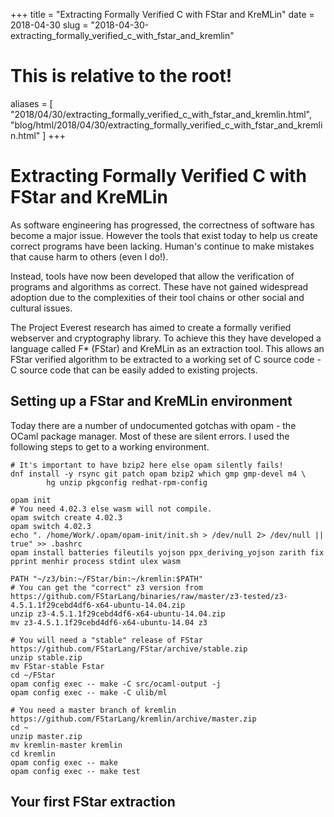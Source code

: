 +++
title = "Extracting Formally Verified C with FStar and KreMLin"
date = 2018-04-30
slug = "2018-04-30-extracting_formally_verified_c_with_fstar_and_kremlin"
# This is relative to the root!
aliases = [ "2018/04/30/extracting_formally_verified_c_with_fstar_and_kremlin.html", "blog/html/2018/04/30/extracting_formally_verified_c_with_fstar_and_kremlin.html" ]
+++
# Extracting Formally Verified C with FStar and KreMLin

As software engineering has progressed, the correctness of software has
become a major issue. However the tools that exist today to help us
create correct programs have been lacking. Human\'s continue to make
mistakes that cause harm to others (even I do!).

Instead, tools have now been developed that allow the verification of
programs and algorithms as correct. These have not gained widespread
adoption due to the complexities of their tool chains or other social
and cultural issues.

The Project Everest research has aimed to create a formally verified
webserver and cryptography library. To achieve this they have developed
a language called F\* (FStar) and KreMLin as an extraction tool. This
allows an FStar verified algorithm to be extracted to a working set of C
source code - C source code that can be easily added to existing
projects.

## Setting up a FStar and KreMLin environment

Today there are a number of undocumented gotchas with opam - the OCaml
package manager. Most of these are silent errors. I used the following
steps to get to a working environment.

    # It's important to have bzip2 here else opam silently fails!
    dnf install -y rsync git patch opam bzip2 which gmp gmp-devel m4 \
            hg unzip pkgconfig redhat-rpm-config

    opam init
    # You need 4.02.3 else wasm will not compile.
    opam switch create 4.02.3
    opam switch 4.02.3
    echo ". /home/Work/.opam/opam-init/init.sh > /dev/null 2> /dev/null || true" >> .bashrc
    opam install batteries fileutils yojson ppx_deriving_yojson zarith fix pprint menhir process stdint ulex wasm

    PATH "~/z3/bin:~/FStar/bin:~/kremlin:$PATH"
    # You can get the "correct" z3 version from https://github.com/FStarLang/binaries/raw/master/z3-tested/z3-4.5.1.1f29cebd4df6-x64-ubuntu-14.04.zip
    unzip z3-4.5.1.1f29cebd4df6-x64-ubuntu-14.04.zip
    mv z3-4.5.1.1f29cebd4df6-x64-ubuntu-14.04 z3

    # You will need a "stable" release of FStar https://github.com/FStarLang/FStar/archive/stable.zip
    unzip stable.zip
    mv FStar-stable Fstar
    cd ~/FStar
    opam config exec -- make -C src/ocaml-output -j
    opam config exec -- make -C ulib/ml

    # You need a master branch of kremlin https://github.com/FStarLang/kremlin/archive/master.zip
    cd ~
    unzip master.zip
    mv kremlin-master kremlin
    cd kremlin
    opam config exec -- make
    opam config exec -- make test

## Your first FStar extraction

